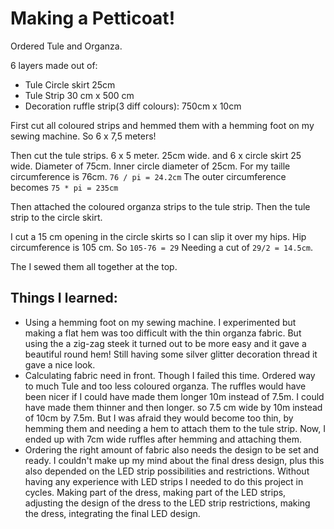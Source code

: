 # Making a Petticoat!

Ordered Tule and Organza. 

6 layers made out of:
	
* Tule Circle skirt 25cm 
* Tule Strip 30 cm x 500 cm
* Decoration ruffle strip(3 diff colours): 750cm x 10cm

First cut all coloured strips and hemmed them with a hemming foot on my sewing machine. So 6 x 7,5 meters! 

Then cut the tule strips. 6 x 5 meter. 25cm wide.
and 6 x circle skirt 25 wide. Diameter of 75cm. Inner circle diameter of 25cm. For my taille circumference is 76cm. `76 / pi = 24.2cm` 
The outer circumference becomes `75 * pi = 235cm`

Then attached the coloured organza strips to the tule strip. Then the tule strip to the circle skirt. 

I cut a 15 cm opening in the circle skirts so I can slip it over my hips. 
Hip circumference is 105 cm. So `105-76 = 29` Needing a cut of `29/2 = 14.5cm`.

The I sewed them all together at the top. 


## Things I learned:

* Using a hemming foot on my sewing machine. I experimented but making a flat hem was too difficult with the thin organza fabric. But using the a zig-zag steek it turned out to be more easy and it gave a beautiful round hem! Still having some silver glitter decoration thread it gave a nice look.
* Calculating fabric need in front. Though I failed this time. Ordered way to much Tule and too less coloured organza. The ruffles would have been nicer if I could have made them longer 10m instead of 7.5m. I could have made them thinner and then longer. so 7.5 cm wide by 10m instead of 10cm by 7.5m. But I was afraid they would become too thin, by hemming them and needing a hem to attach them to the tule strip. Now, I ended up with 7cm wide ruffles after hemming and attaching them.  
* Ordering the right amount of fabric also needs the design to be set and ready. I couldn't make up my mind about the final dress design, plus this also depended on the LED strip possibilities and restrictions. Without having any experience with LED strips I needed to do this project in cycles. Making part of the dress, making part of the LED strips, adjusting the design of the dress to the LED strip restrictions, making the dress, integrating the final LED design. 
